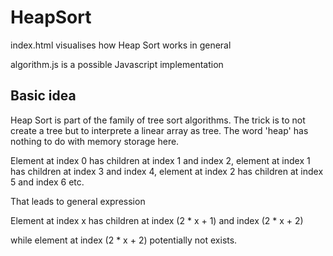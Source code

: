 # HeapSort

index.html visualises how Heap Sort works in general

algorithm.js is a possible Javascript implementation

## Basic idea
Heap Sort is part of the family of tree sort algorithms.
The trick is to not create a tree but to interprete a linear array as tree.
The word 'heap' has nothing to do with memory storage here.

Element at index 0 has children at index 1 and index 2,
element at index 1 has children at index 3 and index 4,
element at index 2 has children at index 5 and index 6 etc.

That leads to general expression

Element at index x has children at index (2 * x + 1) and index (2 * x + 2)

while element at index (2 * x + 2) potentially not exists.
